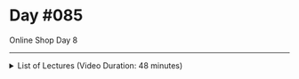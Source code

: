# Day #085
Online Shop Day 8

---

<details>
    <summary>List of Lectures (Video Duration: 48 minutes)</summary>
    <ul>
        <li>Adding The Image Upload Functionality</li>
        <li>More Data: Adding a Product Model & Storing Products In The Database</li>
        <li>Fetching & Outputting Product Items</li>
    </ul>
</details>